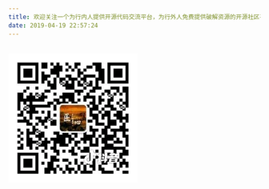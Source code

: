 ```yaml
---
title: 欢迎关注一个为行内人提供开源代码交流平台，为行外人免费提供破解资源的开源社区平台
date: 2019-04-19 22:57:24
---
```

 &nbsp; &nbsp; &nbsp; &nbsp; &nbsp; &nbsp; &nbsp; &nbsp;&nbsp; &nbsp; &nbsp; &nbsp; &nbsp; &nbsp; &nbsp; &nbsp;&nbsp; &nbsp; &nbsp; &nbsp; &nbsp; &nbsp; &nbsp; &nbsp;&nbsp; &nbsp; &nbsp;&nbsp; &nbsp;&nbsp; &nbsp; &nbsp;&nbsp; &nbsp;&nbsp; &nbsp; &nbsp; &nbsp;&nbsp; &nbsp; &nbsp;![avatar](/img/gzh.jpg)

